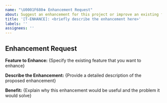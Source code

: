 ```yaml
---
name: "\U0001F680➕ Enhancement Request"
about: Suggest an enhancement for this project or improve an existing feature.
title: '[T-ENHANCE]: <briefly describe the enhancement here>'
labels: ''
assignees: ''
---
```


## Enhancement Request

**Feature to Enhance:**
{Specify the existing feature that you want to enhance}

**Describe the Enhancement:**
{Provide a detailed description of the proposed enhancement}

**Benefit:**
{Explain why this enhancement would be useful and the problem it would solve}

